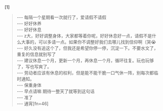 
[1] 
>--- 每隔一个星期看一次就行了，爱请假不请假<br>
>--- 好好休养<br>
>--- 好好休息<br>
>--- z大，好好调整身体，大家都等着你呢，好好休息好一点，请假不是什么大事的，可以多请一点。如果你不调整好我们去哪儿找到信仰啊（哭😭<br>
>--- 好久没有追这个了，但我还是希望你停一停，沉淀一下。不要水文了，重复的信息就别写了<br>
>--- 建议休息一个月，更新一个月，再休息一个月，循环往复。玩也玩够了，写也写爽了。<br>
>--- 劳动者应该有休息的权利，但是能不能干脆一口气休一阵，别每次都临时通知。<br>
>--- 保重身体<br>
>--- 早点请嘛 期待一整天了就等到这句话<br>
>--- 准了<br>
>--- 通宵[fn=46]<br>

